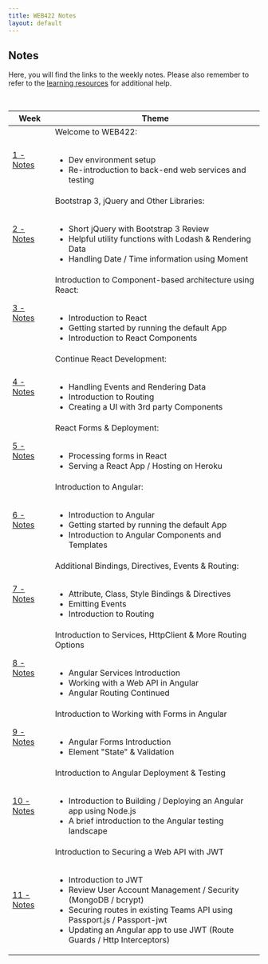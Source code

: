 ```yaml
---
title: WEB422 Notes
layout: default
---
```


## Notes

Here, you will find the links to the weekly notes.  Please also remember to refer to the [learning resources](/resources) for additional help.

<br>

<table>
<thead>
<tr>
<th>Week</th>
<th>Theme</th>
</tr>
</thead>
<tbody>
<tr>
<td><a href="/notes/week01">1 - Notes</a></td>
<td>
Welcome to WEB422:<br><br>
<ul>
<li>Dev environment setup</li>
<li>Re-introduction to back-end web services and testing</li>
</ul>
</td>
</tr>
<tr>
<td><a href="/notes/week02">2 - Notes</a></td>
<td>
Bootstrap 3, jQuery and Other Libraries:<br><br>
<ul>
<li>Short jQuery with Bootstrap 3 Review</li>
<li>Helpful utility functions with Lodash &amp; Rendering Data</li>
<li>Handling Date / Time information using Moment</li>
</ul>
</td>
</tr>
<tr><td><a href="/notes/week03">3 - Notes</a></td>
<td>
Introduction to Component-based architecture using React:<br><br>
<ul>
<li>Introduction to React</li>
<li>Getting started by running the default App</li>
<li>Introduction to React Components</li>
</ul>
</td>
</tr>
<tr><td><a href="/notes/week04">4 - Notes</a></td>
<td>
Continue React Development:<br><br>
<ul>
<li>Handling Events and Rendering Data</li>
<li>Introduction to Routing</li>
<li>Creating a UI with 3rd party Components</li>
</ul>
</td>
</tr>
<tr><td><a href="/notes/week05">5 - Notes</a></td>
<td>
React Forms &amp; Deployment:<br><br>
<ul>
<li>Processing forms in React</li>
<li>Serving a React App / Hosting on Heroku</li>
</ul>
</td>
</tr>
<tr><td><a href="/notes/week06">6 - Notes</a></td>
<td>
Introduction to Angular:<br><br>
<ul>
<li>Introduction to Angular</li>
<li>Getting started by running the default App</li>
<li>Introduction to Angular Components and Templates</li>
</ul>
</td>
</tr>
<tr><td><a href="/notes/week07">7 - Notes</a></td>
<td>
Additional Bindings, Directives, Events &amp; Routing:<br><br>
<ul>
<li>Attribute, Class, Style Bindings & Directives</li>
<li>Emitting Events</li>
<li>Introduction to Routing</li>
</ul>
</td>
</tr>
<tr><td><a href="/notes/week08">8 - Notes</a></td>
<td>
Introduction to Services, HttpClient &amp; More Routing Options<br><br>
<ul>
<li>Angular Services Introduction</li>
<li>Working with a Web API in Angular</li>
<li>Angular Routing Continued</li>
</ul>
</td>
</tr><tr><td><a href="/notes/week09">9 - Notes</a></td>
<td>
Introduction to Working with Forms in Angular<br><br>
<ul>
<li>Angular Forms Introduction</li>
<li>Element "State" &amp; Validation</li>
</ul>
</td>
</tr><tr><td><a href="/notes/week10">10 - Notes</a></td>
<td>
Introduction to Angular Deployment &amp; Testing<br><br>
<ul>
<li>Introduction to Building / Deploying an Angular app using Node.js</li>
<li>A brief introduction to the Angular testing landscape</li>
</ul>
</td>
</tr>
<tr><td><a href="/notes/week11">11 - Notes</a></td>
<td>
  Introduction to Securing a Web API with JWT <br><br>
<ul>
  <li>Introduction to JWT</li>
  <li>Review User Account Management / Security (MongoDB / bcrypt)</li>
  <li>Securing routes in existing Teams API using Passport.js / Passport-jwt</li>
  <li>Updating an Angular app to use JWT (Route Guards / Http Interceptors)</li>
  </ul>
</td>
</tr>
</tbody>
</table>
